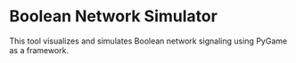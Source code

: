 # Boolean Network Simulator

This tool visualizes and simulates Boolean network signaling using PyGame as a framework. 
